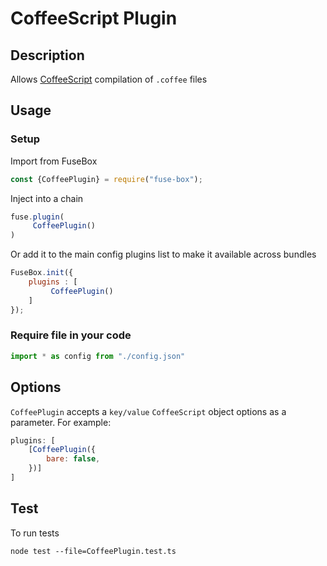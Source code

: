 # CoffeeScript Plugin

## Description
Allows [CoffeeScript](http://coffeescript.org/) compilation of `.coffee` files

## Usage

### Setup
Import from FuseBox

```js
const {CoffeePlugin} = require("fuse-box");
```

Inject into a chain

```js
fuse.plugin(
     CoffeePlugin()
)
```

Or add it to the main config plugins list to make it available across bundles

```js
FuseBox.init({
    plugins : [
         CoffeePlugin()
    ]
});
```

### Require file in your code

```js
import * as config from "./config.json"
```

## Options
`CoffeePlugin` accepts a `key/value` `CoffeeScript` object options as a parameter. For example:

```js
plugins: [
    [CoffeePlugin({
        bare: false,
    })]
]
```

## Test
To run tests
```
node test --file=CoffeePlugin.test.ts
```
